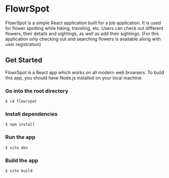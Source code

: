 FlowrSpot
================

FlowrSpot is a simple React application built for a job application. It is used for flower spotting while hiking, traveling, etc. Users can check out different flowers, their details and sightings, as well as add their sightings.
(For this application only checking out and searching flowers is available along with user registration)

## Get Started
FlowrSpot is a React app which works on all modern web browsers. To build this app, you should have Node.js installed on your local machine.

### Go into the root directory
`$ cd flowrspot`

### Install dependencies
`$ npm install`

### Run the app
`$ vite dev`

### Build the app
`$ vite build`